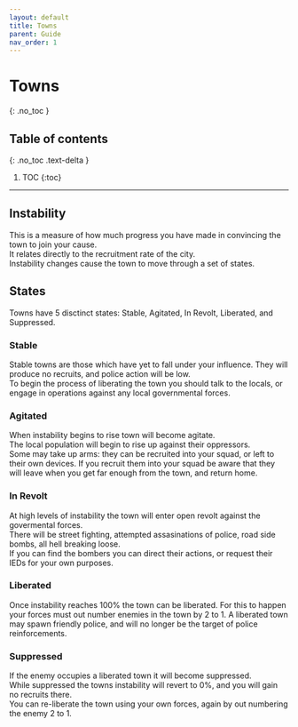 ```yaml
---
layout: default
title: Towns
parent: Guide
nav_order: 1
---
```


# Towns
{: .no_toc }

## Table of contents
{: .no_toc .text-delta }

1. TOC
{:toc}

---

## Instability

This is a measure of how much progress you have made in convincing the town to join your cause.  
It relates directly to the recruitment rate of the city.  
Instability changes cause the town to move through a set of states.

## States

Towns have 5 disctinct states: Stable, Agitated, In Revolt, Liberated, and Suppressed.

### Stable

Stable towns are those which have yet to fall under your influence. They will produce no recruits, and police action will be low.  
To begin the process of liberating the town you should talk to the locals, or engage in operations against any local governmental forces.  

### Agitated

When instability begins to rise town will become agitate.  
The local population will begin to rise up against their oppressors.  
Some may take up arms: they can be recruited into your squad, or left to their own devices. If you recruit them into your squad be aware that they will 
leave when you get far enough from the town, and return home.  

### In Revolt

At high levels of instability the town will enter open revolt against the govermental forces.  
There will be street fighting, attempted assasinations of police, road side bombs, all hell breaking loose.  
If you can find the bombers you can direct their actions, or request their IEDs for your own purposes.  

### Liberated

Once instability reaches 100% the town can be liberated. For this to happen your forces must out number enemies in the town by 2 to 1. 
A liberated town may spawn friendly police, and will no longer be the target of police reinforcements.  

### Suppressed

If the enemy occupies a liberated town it will become suppressed.  
While suppressed the towns instability will revert to 0%, and you will gain no recruits there.  
You can re-liberate the town using your own forces, again by out numbering the enemy 2 to 1.
